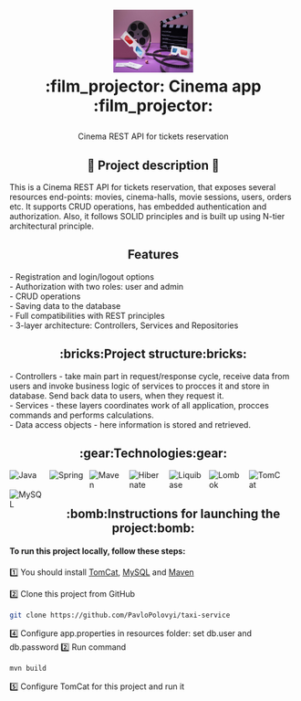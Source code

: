 <h1>
<p align="center">
  <img src="./img/banner.jpg" alt="Logo" width="140" height="110">
  <br>:film_projector: Cinema app :film_projector:
</h1>
  <p align="center">
    Cinema REST API for tickets reservation
    <br />
    </p>
</p>

<h2 align="center">📣 Project description 📣</h2>
This is a Cinema REST API for tickets reservation, that exposes several resources end-points: movies, cinema-halls, movie sessions, 
users, orders etc. It supports CRUD operations, has embedded authentication and authorization. Also, it follows
SOLID principles and is built up using N-tier architectural principle.

<h2 align="center">Features</h2>
- Registration and login/logout options<br>
- Authorization with two roles: user and admin<br>
- CRUD operations<br>
- Saving data to the database<br>
- Full compatibilities with REST principles<br>
- 3-layer architecture: Controllers, Services and Repositories<br>

<h2 align="center">:bricks:Project structure:bricks:</h2>
- Controllers - take main part in request/response cycle, receive data from users and invoke business logic of services 
to procces it and store in database. Send back data to users, when they request it.<br>
- Services - these layers coordinates work of all application, procces commands and performs calculations.<br>
- Data access objects - here information is stored and retrieved.

<h2 align="center">:gear:Technologies:gear:</h2>
<p>
<img align="left" width="60px" alt="Java" src="https://user-images.githubusercontent.com/25181517/117201156-9a724800-adec-11eb-9a9d-3cd0f67da4bc.png" style="padding-right:10px;"/>
<img align="left" width="60px" alt="Spring" src="https://user-images.githubusercontent.com/25181517/117201470-f6d56780-adec-11eb-8f7c-e70e376cfd07.png" style="padding-right:10px;"/>
<img align="left" width="60px" alt="Maven" src="https://user-images.githubusercontent.com/25181517/117207242-07d5a700-adf4-11eb-975e-be04e62b984b.png" style="padding-right:10px;"/>
<img align="left" width="60px" alt="Hibernate" src="https://user-images.githubusercontent.com/25181517/117207493-49665200-adf4-11eb-808e-a9c0fcc2a0a0.png" style="padding-right:10px;"/>
<img align="left" width="60px" alt="Liquibase" src="https://user-images.githubusercontent.com/25181517/183891673-32824908-bc5d-44f8-8f72-f0415822404a.png" style="padding-right:10px;"/>
<img align="left" width="60px" alt="Lombok" src="https://user-images.githubusercontent.com/25181517/190229463-87fa862f-ccf0-48da-8023-940d287df610.png" style="padding-right:10px;"/>
<img align="left" width="60px" alt="TomCat" src="https://user-images.githubusercontent.com/25181517/183894676-137319b5-1364-4b6a-ba4f-e9fc94ddc4aa.png" style="padding-right:10px;"/>
<img align="left" width="60px" alt="MySQL" src="https://user-images.githubusercontent.com/25181517/183896128-ec99105a-ec1a-4d85-b08b-1aa1620b2046.png" style="padding-right:10px;"/>
</p><br><br>


<h2 align="center">:bomb:Instructions for launching the project:bomb:</h2>
<h4>To run this project locally, follow these steps:</h4>

1️⃣ You should install <a href="https://tomcat.apache.org/download-90.cgi">TomCat</a>, <a href="https://dev.mysql.com/downloads/installer/">MySQL</a>
and <a href="https://maven.apache.org/install.html">Maven</a>

2️⃣  Clone this project from GitHub
```bash
git clone https://github.com/PavloPolovyi/taxi-service
```
4️⃣  Configure app.properties in resources folder: set db.user and db.password 
2️⃣  Run command
```bash
mvn build
```
5️⃣  Configure TomCat for this project and run it
